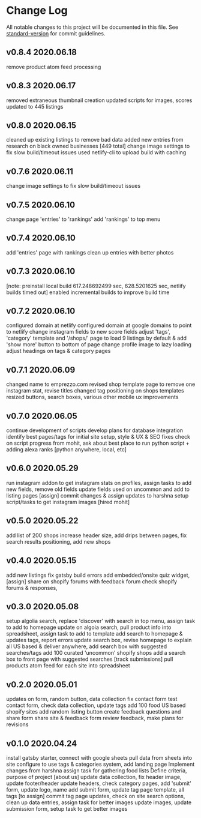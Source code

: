 # Change Log
All notable changes to this project will be documented in this file. See [standard-version](https://github.com/conventional-changelog/standard-version) for commit guidelines.

## v0.8.4 2020.06.18
remove product atom feed processing


## v0.8.3 2020.06.17
removed extraneous thumbnail creation
updated scripts for images, scores
updated to 445 listings

## v0.8.0 2020.06.15
cleaned up existing listings to remove bad data
added new entries from research on black owned businesses [449 total]
change image settings to fix slow build/timeout issues
used netlify-cli to upload build with caching

## v0.7.6 2020.06.11
change image settings to fix slow build/timeout issues

## v0.7.5 2020.06.10
change page 'entries' to 'rankings'
add 'rankings' to top menu

## v0.7.4 2020.06.10
add 'entries' page with rankings
clean up entries with better photos

## v0.7.3 2020.06.10
[note: preinstall local build 617.248692499 sec,  628.5201625 sec, netlify builds timed out]
enabled incremental builds to improve build time

## v0.7.2 2020.06.10
configured domain at netlify
configured domain at google domains to point to netlify
change instagram fields to new score fields
adjust 'tags', 'category' template and '/shops/' page to load 9 listings by default & add 'show more' button to bottom of page
change profile image to lazy loading
adjust headings on tags & category pages

## v0.7.1 2020.06.09
changed name to emprezzo.com
revised shop template page to remove one instagram stat, revise titles
changed tag positioning on shops templates
resized buttons, search boxes, various other mobile ux improvements

## v0.7.0 2020.06.05
continue development of scripts
develop plans for database integration
identify best pages/tags for initial site setup, style & UX & SEO fixes
check on script progress from mohit, ask about best place to run python script + adding alexa ranks [python anywhere, local, etc]

## v0.6.0 2020.05.29
run instagram addon to get instagram stats on profiles, assign tasks to add new fields, remove old fields
update fields used on uncommon and add to listing pages [assign]
commit changes & assign updates to harshna
setup script/tasks to get instagram images [hired mohit]

## v0.5.0 2020.05.22
add list of 200 shops
increase header size, add drips between pages, fix search results positioning, add new shops

## v0.4.0 2020.05.15
add new listings
fix gatsby build errors
add embedded/onsite quiz widget,  [assign]
share on shopify forums with feedback forum
check shopify forums & responses,

## v0.3.0 2020.05.08
setup algolia search, replace 'discover' with search in top menu, assign task to add to homepage
update on algoia search, pull product info into spreadsheet, assign task to add to template
add search to homepage & updates tags, report errors
update search box, revise homepage to explain all US based & deliver anywhere, add search box with suggested searches/tags
add 100 curated 'uncommon' shopify shops
add a search box to front page with suggested searches [track submissions]
pull products atom feed for each site into spreadsheet

## v0.2.0 2020.05.01
updates on form, random button, data collection
fix contact form
test contact form, check data collection, update tags
add 100 food US based shopify sites
add random listing button
create feedback questions and share form
share site & feedback form
review feedback, make plans for revisions

## v0.1.0 2020.04.24
install gatsby starter, connect with google sheets
pull data from sheets into site
configure to use tags & categories system, add landing page
Implement changes from harshna
assign task for gathering food lists
Define criteria, purpose of project [about us]
update data collection, fix header image, update footer/header
update headers, check category pages, add 'submit' form, update logo, name
add submit form, update tag page template, all tags [to assign]
commit tag page updates, check on site search options, clean up data entries, assign task for better images
update images, update submission form, setup task to get better images
